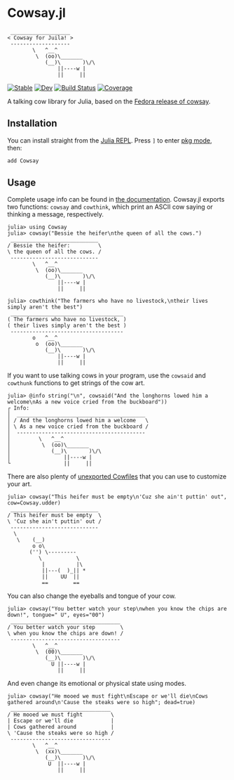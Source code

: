 # Cowsay.jl

```plaintext
 ___________________
< Cowsay for Juila! >
 -------------------
        \   ^__^
         \  (oo)\_______
            (__)\       )\/\
                ||----w |
                ||     ||
```

[![Stable](https://img.shields.io/badge/docs-stable-blue.svg)](https://millironx.com/Cowsay.jl/stable)
[![Dev](https://img.shields.io/badge/docs-dev-blue.svg)](https://millironx.com/Cowsay.jl/dev)
[![Build Status](https://github.com/MillironX/Cowsay.jl/workflows/CI/badge.svg)](https://github.com/MillironX/Cowsay.jl/actions)
[![Coverage](https://codecov.io/gh/MillironX/Cowsay.jl/branch/master/graph/badge.svg)](https://codecov.io/gh/MillironX/Cowsay.jl)

A talking cow library for Julia, based on the [Fedora release of
cowsay](https://src.fedoraproject.org/rpms/cowsay).

## Installation

You can install straight from the [Julia REPL]. Press `]` to enter [pkg mode],
then:

```julia
add Cowsay
```

## Usage

Complete usage info can be found in [the documentation]. Cowsay.jl exports two
functions: `cowsay` and `cowthink`, which print an ASCII cow saying or thinking
a message, respectively.

```julia-repl
julia> using Cowsay
julia> cowsay("Bessie the heifer\nthe queen of all the cows.")
 ____________________________
/ Bessie the heifer:         \
\ the queen of all the cows. /
 ----------------------------
        \   ^__^
         \  (oo)\_______
            (__)\       )\/\
                ||----w |
                ||     ||

julia> cowthink("The farmers who have no livestock,\ntheir lives simply aren't the best")
 ____________________________________
( The farmers who have no livestock, )
( their lives simply aren't the best )
 ------------------------------------
        o   ^__^
         o  (oo)\_______
            (__)\       )\/\
                ||----w |
                ||     ||
```

If you want to use talking cows in your program, use the `cowsaid` and
`cowthunk` functions to get strings of the cow art.

```julia-repl
julia> @info string("\n", cowsaid("And the longhorns lowed him a welcome\nAs a new voice cried from the buckboard"))
┌ Info:
│  _________________________________________
│ / And the longhorns lowed him a welcome   \
│ \ As a new voice cried from the buckboard /
│  -----------------------------------------
│         \   ^__^
│          \  (oo)\_______
│             (__)\       )\/\
│                 ||----w |
└                 ||     ||
```

There are also plenty of [unexported Cowfiles] that you can use to customize
your art.

```julia-repl
julia> cowsay("This heifer must be empty\n'Cuz she ain't puttin' out", cow=Cowsay.udder)
 ____________________________
/ This heifer must be empty  \
\ 'Cuz she ain't puttin' out /
 ----------------------------
  \
   \    (__)
        o o\
       ('') \---------
          \           \
           |          |\
           ||---(  )_|| *
           ||    UU  ||
           ==        ==
```

You can also change the eyeballs and tongue of your cow.

```julia-repl
julia> cowsay("You better watch your step\nwhen you know the chips are down!", tongue=" U", eyes="00")
 ___________________________________
/ You better watch your step        \
\ when you know the chips are down! /
 -----------------------------------
        \   ^__^
         \  (00)\_______
            (__)\       )\/\
              U ||----w |
                ||     ||
```

And even change its emotional or physical state using modes.

```julia-repl
julia> cowsay("He mooed we must fight\nEscape or we'll die\nCows gathered around\n'Cause the steaks were so high"; dead=true)
 ________________________________
/ He mooed we must fight         \
| Escape or we'll die            |
| Cows gathered around           |
\ 'Cause the steaks were so high /
 --------------------------------
        \   ^__^
         \  (xx)\_______
            (__)\       )\/\
             U  ||----w |
                ||     ||
```

[Julia REPL]: https://docs.julialang.org/en/v1/manual/getting-started/
[pkg mode]: https://docs.julialang.org/en/v1/stdlib/Pkg/
[the documentation]: https://millironx.com/Cowsay.jl/stable
[unexported Cowfiles]: https://millironx.com/Cowsay.jl/stable/cows/
